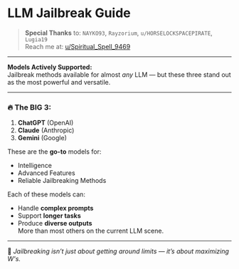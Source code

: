# LLM Jailbreak Guide

> **Special Thanks** to: `NAYKO93`, `Rayzorium`, `u/HORSELOCKSPACEPIRATE`, `Lugia19`  
> Reach me at: [u/Spiritual_Spell_9469](https://www.reddit.com/user/Spiritual_Spell_9469)

---

**Models Actively Supported:**  
Jailbreak methods available for almost *any* LLM — but these three stand out as the most powerful and versatile.

---
### 🔥 The BIG 3:

1. **ChatGPT** (OpenAI)
2. **Claude** (Anthropic)
3. **Gemini** (Google)

These are the **go-to** models for:
- Intelligence  
- Advanced Features  
- Reliable Jailbreaking Methods

Each of these models can:
- Handle **complex prompts**
- Support **longer tasks**
- Produce **diverse outputs**  
More than most others on the current LLM scene.

---

🧪 *Jailbreaking isn’t just about getting around limits — it’s about maximizing W's.*
